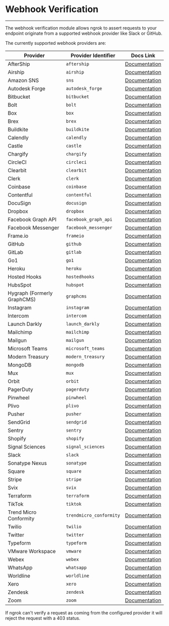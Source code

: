 # Webhook Verification
------------

The webhook verification module allows ngrok to assert requests to your endpoint originate from a supported webhook provider like Slack or GitHub.

The currently supported webhook providers are:

| Provider | Provider Identifier | Docs Link |
| --- | --- | --- |
| AfterShip | `aftership` | [Documentation](https://ngrok.com/docs/integrations/aftership/webhooks/) |
| Airship | `airship` | [Documentation](https://ngrok.com/docs/integrations/airship/webhooks/) |
| Amazon SNS | `sns` | [Documentation](https://ngrok.com/docs/integrations/amazonsns/webhooks/) |
| Autodesk Forge | `autodesk_forge` | [Documentation](https://ngrok.com/docs/integrations/autodesk/webhooks/) |
| Bitbucket | `bitbucket` | [Documentation](https://ngrok.com/docs/integrations/bitbucket/webhooks/) |
| Bolt | `bolt` | [Documentation](https://help.bolt.com/developers/guides/webhooks/hook-verification/) |
| Box | `box` | [Documentation](https://ngrok.com/docs/integrations/box/webhooks/) |
| Brex | `brex` | [Documentation](https://ngrok.com/docs/integrations/brex/webhooks/) |
| Buildkite | `buildkite` | [Documentation](https://ngrok.com/docs/integrations/buildkite/webhooks/) |
| Calendly | `calendly` | [Documentation](https://ngrok.com/docs/integrations/calendly/webhooks/) |
| Castle | `castle` | [Documentation](https://ngrok.com/docs/integrations/castle/webhooks/) |
| Chargify | `chargify` | [Documentation](https://ngrok.com/docs/integrations/chargify/webhooks/) |
| CircleCI | `circleci` | [Documentation](https://ngrok.com/docs/integrations/circleci/webhooks/) |
| Clearbit | `clearbit` | [Documentation](https://ngrok.com/docs/integrations/clearbit/webhooks/) |
| Clerk | `clerk` | [Documentation](https://ngrok.com/docs/integrations/clerk/webhooks/) |
| Coinbase | `coinbase` | [Documentation](https://ngrok.com/docs/integrations/coinbase/webhooks/) |
| Contentful | `contentful` | [Documentation](https://ngrok.com/docs/integrations/contentful/webhooks/) |
| DocuSign | `docusign` | [Documentation](https://ngrok.com/docs/integrations/docusign/webhooks/) |
| Dropbox | `dropbox` | [Documentation](https://ngrok.com/docs/integrations/dropbox/webhooks/) |
| Facebook Graph API | `facebook_graph_api` | [Documentation](https://ngrok.com/docs/integrations/facebook/webhooks/) |
| Facebook Messenger | `facebook_messenger` | [Documentation](https://ngrok.com/docs/integrations/facebook-messenger/webhooks/) |
| Frame.io | `frameio` | [Documentation](https://ngrok.com/docs/integrations/frameio/webhooks/) |
| GitHub | `github` | [Documentation](https://ngrok.com/docs/integrations/github/webhooks/) |
| GitLab | `gitlab` | [Documentation](https://ngrok.com/docs/integrations/gitlab/webhooks/) |
| Go1 | `go1` | [Documentation](https://www.go1.com/developers/partners/concepts/webhook-signature-authentification) |
| Heroku | `heroku` | [Documentation](https://ngrok.com/docs/integrations/heroku/webhooks/) |
| Hosted Hooks | `hostedhooks` | [Documentation](https://ngrok.com/docs/integrations/hostedhooks/webhooks/) |
| HubsSpot | `hubspot` | [Documentation](https://ngrok.com/docs/integrations/hubspot/webhooks/) |
| Hygraph (Formerly GraphCMS) | `graphcms` | [Documentation](https://ngrok.com/docs/integrations/hygraph/webhooks/) |
| Instagram | `instagram` | [Documentation](https://ngrok.com/docs/integrations/instagram/webhooks/) |
| Intercom | `intercom` | [Documentation](https://ngrok.com/docs/integrations/intercom/webhooks/) |
| Launch Darkly | `launch_darkly` | [Documentation](https://ngrok.com/docs/integrations/launchdarkly/webhooks/) |
| Mailchimp | `mailchimp` | [Documentation](https://ngrok.com/docs/integrations/mailchimp/webhooks/) |
| Mailgun | `mailgun` | [Documentation](https://ngrok.com/docs/integrations/mailgun/webhooks/) |
| Microsoft Teams | `microsoft_teams` | [Documentation](https://ngrok.com/docs/integrations/teams/webhooks/) |
| Modern Treasury | `modern_treasury` | [Documentation](https://ngrok.com/docs/integrations/modern-treasury/webhooks/) |
| MongoDB | `mongodb` | [Documentation](https://www.mongodb.com/docs/realm/endpoints/#payload-signature-verification) |
| Mux | `mux` | [Documentation](https://ngrok.com/docs/integrations/mux/webhooks/) |
| Orbit | `orbit` | [Documentation](https://ngrok.com/docs/integrations/orbit/webhooks/) |
| PagerDuty | `pagerduty` | [Documentation](https://ngrok.com/docs/integrations/pagerduty/webhooks/) |
| Pinwheel | `pinwheel` | [Documentation](https://ngrok.com/docs/integrations/pinwheel/webhooks/) |
| Plivo | `plivo` | [Documentation](https://www.plivo.com/docs/sms/concepts/signature-validation) |
| Pusher | `pusher` | [Documentation](https://ngrok.com/docs/integrations/pusher/webhooks/) |
| SendGrid | `sendgrid` | [Documentation](https://ngrok.com/docs/integrations/sendgrid/webhooks/) |
| Sentry | `sentry` | [Documentation](https://ngrok.com/docs/integrations/sentry/webhooks/) |
| Shopify | `shopify` | [Documentation](https://ngrok.com/docs/integrations/shopify/webhooks/) | 
| Signal Sciences | `signal_sciences` | [Documentation](https://ngrok.com/docs/integrations/signalsciences/webhooks/) |
| Slack | `slack` | [Documentation](https://ngrok.com/docs/integrations/slack/webhooks/) |
| Sonatype Nexus | `sonatype` | [Documentation](https://ngrok.com/docs/integrations/sonatype-nexus/webhooks/) |
| Square | `square` | [Documentation](https://ngrok.com/docs/integrations/square/webhooks/) |
| Stripe | `stripe` | [Documentation](https://ngrok.com/docs/integrations/stripe/webhooks/) |
| Svix | `svix` | [Documentation](https://ngrok.com/docs/integrations/svix/webhooks/) |
| Terraform | `terraform` | [Documentation](https://www.terraform.io/cloud-docs/api-docs/notification-configurations#notification-authenticity) |
| TikTok | `tiktok` | [Documentation](https://ngrok.com/docs/integrations/tiktok/webhooks/) |
| Trend Micro Conformity | `trendmicro_conformity` | [Documentation](https://ngrok.com/docs/integrations/trendmicro/webhooks/) |
| Twilio | `twilio` | [Documentation](https://ngrok.com/docs/integrations/twilio/webhooks/) |
| Twitter | `twitter` | [Documentation](https://developer.twitter.com/en/docs/twitter-api/enterprise/account-activity-api/guides/securing-webhooks) |
| Typeform | `typeform` | [Documentation](https://ngrok.com/docs/integrations/typeform/webhooks/) |
| VMware Workspace | `vmware` | [Documentation](https://ngrok.com/docs/integrations/vmware/webhooks/) |
| Webex | `webex` | [Documentation](https://ngrok.com/docs/integrations/webex/webhooks/) |
| WhatsApp | `whatsapp` | [Documentation](https://ngrok.com/docs/integrations/whatsapp/webhooks/) |
| Worldline | `worldline` | [Documentation](https://epayments.developer-ingenico.com/documentation/webhooks/) |
| Xero | `xero` | [Documentation](https://ngrok.com/docs/integrations/xero/webhooks/) |
| Zendesk | `zendesk` | [Documentation](https://ngrok.com/docs/integrations/zendesk/webhooks/) |
| Zoom | `zoom` | [Documentation](https://ngrok.com/docs/integrations/zoom/webhooks/) |

If ngrok can't verify a request as coming from the configured provider it will reject the request with a 403 status.
